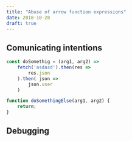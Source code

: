 ```yaml
---
title: "Abuse of arrow function expressions"
date: 2018-10-28
draft: true
---
```


## Comunicating intentions

```javascript
const doSomethig = (arg1, arg2) =>
    fetch('asdasd').then(res =>
        res.json
    ).then( json =>
        json.user
    )

function doSomethingElse(arg1, arg2) {
    return;
}
```

## Debugging
